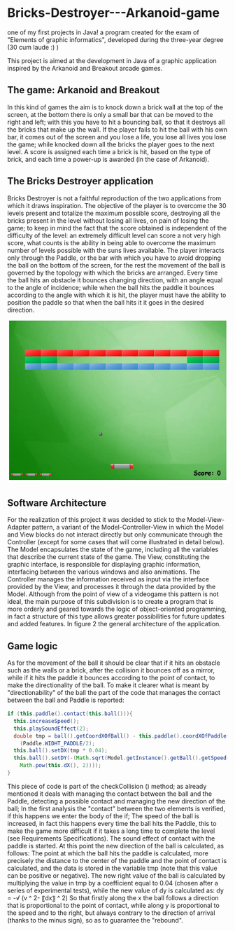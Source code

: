 # Bricks-Destroyer---Arkanoid-game
one of my first projects in Java! a program created for the exam of "Elements of graphic informatics", developed during the three-year degree (30 cum laude :) )

This project is aimed at the development in Java of a graphic application inspired by the Arkanoid and Breakout arcade games.

## The game: Arkanoid and Breakout
In this kind of games the aim is to knock down a brick wall at the top of the screen, at the bottom there is only a small bar that can be moved to the right and left; with this you have to hit a bouncing ball, so that it destroys all the bricks that make up the wall. If the player fails to hit the ball with his own bar, it comes out of the screen and you lose a life, you lose all lives you lose the game; while knocked down all the bricks the player goes to the next level. A score is assigned each time a brick is hit, based on the type of brick, and each time a power-up is awarded (in the case of Arkanoid).

## The Bricks Destroyer application
Bricks Destroyer is not a faithful reproduction of the two applications from which it draws inspiration. The objective of the player is to overcome the 30 levels present and totalize the maximum possible score, destroying all the bricks present in the level without losing all lives, on pain of losing the game; to keep in mind the fact that the score obtained is independent of the difficulty of the level: an extremely difficult level can score a not very high score, what counts is the ability in being able to overcome the maximum number of levels possible with the suns lives available. The player interacts only through the Paddle, or the bar with which you have to avoid dropping the ball on the bottom of the screen, for the rest the movement of the ball is governed by the topology with which the bricks are arranged. Every time the ball hits an obstacle it bounces changing direction, with an angle equal to the angle of incidence; while when the ball hits the paddle it bounces according to the angle with which it is hit, the player must have the ability to position the paddle so that when the ball hits it it goes in the desired direction.

![gameplay](https://github.com/mehdi-belal/Bricks-Destroyer---Arkanoid-game/blob/master/doc/play_game.PNG)

## Software Architecture
For the realization of this project it was decided to stick to the Model-View-Adapter pattern, a variant of the Model-Controller-View in which the Model and View blocks do not interact directly but only communicate through the Controller (except for some cases that will come illustrated in detail below).
The Model encapsulates the state of the game, including all the variables that describe the current state of the game. The View, constituting the graphic interface, is responsible for displaying graphic information, interfacing between the various windows and also animations. The Controller manages the information received as input via the interface provided by the View, and processes it through the data provided by the Model.
Although from the point of view of a videogame this pattern is not ideal, the main purpose of this subdivision is to create a program that is more orderly and geared towards the logic of object-oriented programming, in fact a structure of this type allows greater possibilities for future updates and added features. In figure 2 the general architecture of the application.


## Game logic
As for the movement of the ball it should be clear that if it hits an obstacle such as the walls or a brick, after the collision it bounces off as a mirror, while if it hits the paddle it bounces according to the point of contact, to make the directionality of the ball. To make it clearer what is meant by "directionability" of the ball the part of the code that manages the contact between the ball and Paddle is reported:
```java
if (this.paddle().contact(this.ball())){
  this.increaseSpeed();
  this.playSoundEffect(2);
  double tmp = ball().getCoordXOfBall() - this.paddle().coordXOfPaddle() – 
    (Paddle.WIDHT_PADDLE/2);	
  this.ball().setDX(tmp * 0.04);
  this.ball().setDY(-(Math.sqrt(Model.getInstance().getBall().getSpeed() –
    Math.pow(this.dX(), 2)))); 
}

```

This piece of code is part of the checkCollision () method; as already mentioned it deals with managing the contact between the ball and the Paddle, detecting a possible contact and managing the new direction of the ball;
In the first analysis the "contact" between the two elements is verified, if this happens we enter the body of the if;
The speed of the ball is increased, in fact this happens every time the ball hits the Paddle, this to make the game more difficult if it takes a long time to complete the level (see Requirements Specifications).
The sound effect of contact with the paddle is started.
At this point the new direction of the ball is calculated, as follows:
The point at which the ball hits the paddle is calculated, more precisely the distance to the center of the paddle and the point of contact is calculated, and the data is stored in the variable tmp (note that this value can be positive or negative).
The new right value of the ball is calculated by multiplying the value in tmp by a coefficient equal to 0.04 (chosen after a series of experimental tests), while the new value of dy is calculated as:
dy = -√ (v ^ 2- 〖dx〗 ^ 2)
So that firstly along the x the ball follows a direction that is proportional to the point of contact, while along y is proportional to the speed and to the right, but always contrary to the direction of arrival (thanks to the minus sign), so as to guarantee the "rebound".
